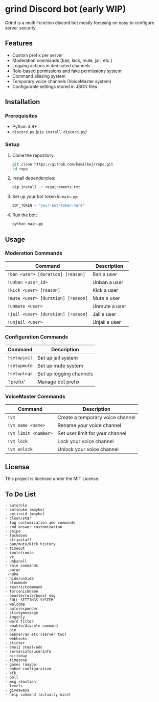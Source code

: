 # grind Discord bot (early WIP)
Grind is a multi-function discord bot mostly focusing on easy to configure server security.

## Features
- Custom prefix per server
- Moderation commands (ban, kick, mute, jail, etc.)
- Logging actions in dedicated channels
- Role-based permissions and fake permissions system
- Command aliasing system
- Temporary voice channels (VoiceMaster system)
- Configurable settings stored in JSON files

## Installation
### Prerequisites
- Python 3.8+
- `discord.py` (`pip install discord.py`)

### Setup
1. Clone the repository:
   ```sh
   git clone https://github.com/kamilkej/repo.git
   cd repo
   ```
2. Install dependencies:
   ```sh
   pip install -r requirements.txt
   ```
3. Set up your bot token in `main.py`:
   ```python
   BOT_TOKEN = "your-bot-token-here"
   ```
4. Run the bot:
   ```sh
   python main.py
   ```

## Usage
### Moderation Commands
| Command | Description |
|---------|-------------|
| `!ban <user> [duration] [reason]` | Ban a user |
| `!unban <user_id>` | Unban a user |
| `!kick <user> [reason]` | Kick a user |
| `!mute <user> [duration] [reason]` | Mute a user |
| `!unmute <user>` | Unmute a user |
| `!jail <user> [duration] [reason]` | Jail a user |
| `!unjail <user>` | Unjail a user |

### Configuration Commands
| Command | Description |
|---------|-------------|
| `!setupjail` | Set up jail system |
| `!setupmute` | Set up mute system |
| `!setuplogs` | Set up logging channels |
| `!prefix' | Manage bot prefix |

### VoiceMaster Commands
| Command | Description |
|---------|-------------|
| `!vm` | Create a temporary voice channel |
| `!vm name <name>` | Rename your voice channel |
| `!vm limit <number>` | Set user limit for your channel |
| `!vm lock` | Lock your voice channel |
| `!vm unlock` | Unlock your voice channel |

## License
This project is licensed under the MIT License.


## To Do List
```- cogs (spaghetti code)
- autorole
- antinuke (maybe)
- antiraid (maybe)
- clown/star
- log customization and commands
- cmd answer customization
- snipe
- lockdown
- stripstaff
- ban/mute/kick history
- timeout
- imute/rmute
- vc
- unbanall
- role commands
- purge
 -nuke
- hide/unhide
- slowmode
- restrictcommand
- forcenickname
- boosterrole/boost msg
- FULL SETTINGS SYSTEM
- welcome
- autoresponder
- stickymessage
- imgonly
- word filter
- enable/disable command
- pin
- banner/av etc (server too)
- webhooks
- sticker
- emoji steal/add
- serverinfo/userinfo
- birthday
- timezone
- games (maybe)
- embed configuration
- afk
- poll
- msg reaction
- levels
- giveaways
- help command (actually nice)
```


